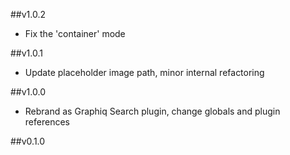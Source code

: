 ##v1.0.2

- Fix the 'container' mode

##v1.0.1

- Update placeholder image path, minor internal refactoring

##v1.0.0

- Rebrand as Graphiq Search plugin, change globals and plugin references

##v0.1.0
